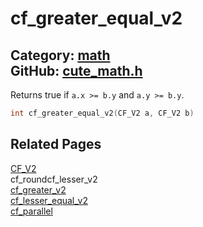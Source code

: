 [//]: # (This file is automatically generated by Cute Framework's docs parser.)
[//]: # (Do not edit this file by hand!)
[//]: # (See: https://github.com/RandyGaul/cute_framework/blob/master/samples/docs_parser.cpp)
[](../header.md ':include')

# cf_greater_equal_v2

Category: [math](/api_reference?id=math)  
GitHub: [cute_math.h](https://github.com/RandyGaul/cute_framework/blob/master/include/cute_math.h)  
---

Returns true if `a.x >= b.y` and `a.y >= b.y`.

```cpp
int cf_greater_equal_v2(CF_V2 a, CF_V2 b)
```

## Related Pages

[CF_V2](/math/cf_v2.md)  
cf_roundcf_lesser_v2  
[cf_greater_v2](/math/cf_greater_v2.md)  
[cf_lesser_equal_v2](/math/cf_lesser_equal_v2.md)  
[cf_parallel](/math/cf_parallel.md)  
